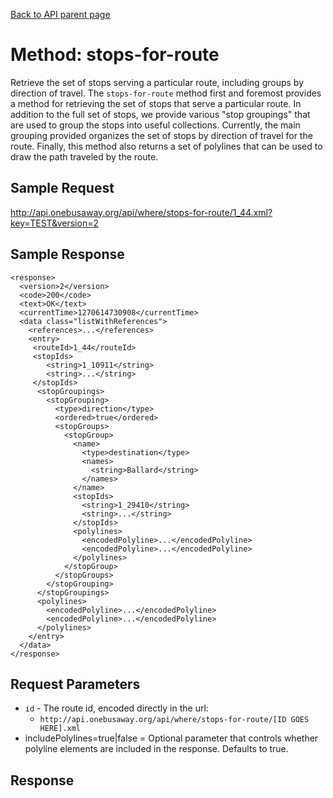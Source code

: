 [Back to API parent page](../index.html)

# Method: stops-for-route

Retrieve the set of stops serving a particular route, including groups by direction of travel.  The `stops-for-route` method first and foremost provides a method for retrieving the set of stops that serve a particular route.  In addition to the full set of stops, we provide various "stop groupings" that are used to group the stops into useful collections.  Currently, the main grouping provided organizes the set of stops by direction of travel  for the route.  Finally, this method also returns a set of polylines that can be used to draw the path traveled by the route.

## Sample Request

http://api.onebusaway.org/api/where/stops-for-route/1_44.xml?key=TEST&version=2

## Sample Response

    <response>
      <version>2</version>
      <code>200</code>
      <text>OK</text>
      <currentTime>1270614730908</currentTime>
      <data class="listWithReferences">
        <references>...</references>
        <entry>
         <routeId>1_44</routeId>
         <stopIds>
            <string>1_10911</string>
            <string>...</string>
         </stopIds>
          <stopGroupings>
            <stopGrouping>
              <type>direction</type>
              <ordered>true</ordered>
              <stopGroups>
                <stopGroup>
                  <name>
                    <type>destination</type>
                    <names>
                      <string>Ballard</string>
                    </names>
                  </name>
                  <stopIds>
                    <string>1_29410</string>
                    <string>...</string>
                  </stopIds>
                  <polylines>
                    <encodedPolyline>...</encodedPolyline>
                    <encodedPolyline>...</encodedPolyline>
                  </polylines>
                </stopGroup>
              </stopGroups>
            </stopGrouping>
          </stopGroupings>
          <polylines>
            <encodedPolyline>...</encodedPolyline>
            <encodedPolyline>...</encodedPolyline>
          </polylines>
        </entry>
      </data>
    </response>

## Request Parameters

* `id` - The route id, encoded directly in the url:
    * `http://api.onebusaway.org/api/where/stops-for-route/[ID GOES HERE].xml`
* includePolylines=true|false = Optional parameter that controls whether polyline elements are included in the response.  Defaults to true.

## Response